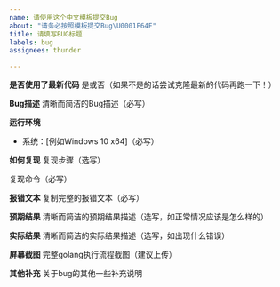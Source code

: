 ```yaml
---
name: 请使用这个中文模板提交Bug
about: "请务必按照模板提交Bug\U0001F64F"
title: 请填写BUG标题
labels: bug
assignees: thunder

---
```


**是否使用了最新代码**
是或否（如果不是的话尝试克隆最新的代码再跑一下！）

**Bug描述**
清晰而简洁的Bug描述（必写）

**运行环境**
 - 系统：[例如Windows 10 x64]（必写）
 
**如何复现**
复现步骤（选写）

复现命令（必写）

**报错文本**
复制完整的报错文本（必写）

**预期结果**
清晰而简洁的预期结果描述（选写，如正常情况应该是怎么样的）

**实际结果**
清晰而简洁的实际结果描述（选写，如出现什么错误）

**屏幕截图**
完整golang执行流程截图（建议上传）

**其他补充**
关于bug的其他一些补充说明